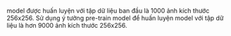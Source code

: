 model được huấn luyện với tập dữ liệu ban đầu là 1000 ảnh kích thước 256x256. Sử dụng ý tưởng pre-train model để huấn luyện model với tập dữ liệu là hơn 9000 ảnh kích thước 256x256.
